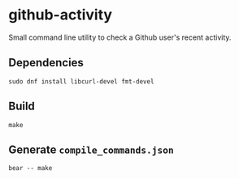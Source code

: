 # github-activity

Small command line utility to check a Github user's recent activity.

## Dependencies
`sudo dnf install libcurl-devel fmt-devel`

## Build
`make`

## Generate `compile_commands.json`
`bear -- make`
